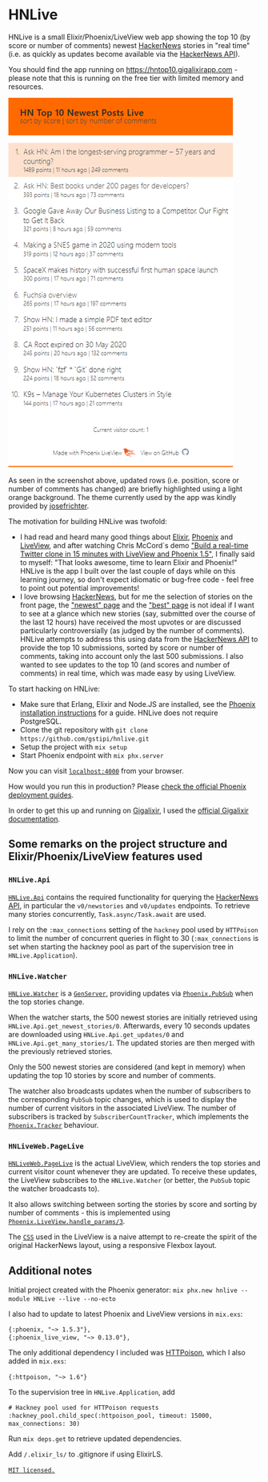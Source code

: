 # HNLive

HNLive is a small Elixir/Phoenix/LiveView web app showing the top 10 (by score or number of comments) newest [HackerNews](https://news.ycombinator.com/) stories in "real time" (i.e. as quickly as updates become available via the [HackerNews API](https://github.com/HackerNews/API)).

You should find the app running on https://hntop10.gigalixirapp.com - please note that this is running on the free tier with limited memory and resources.

![A screenshot of the HNLive app, showing the top 10 newest HN posts sorted by score](screenshot2.png)

As seen in the screenshot above, updated rows (i.e. position, score or number of comments has changed) are briefly highlighted using a light orange background. The theme currently used by the app was kindly provided by [josefrichter](https://github.com/josefrichter).

The motivation for building HNLive was twofold:
  * I had read and heard many good things about [Elixir](https://elixir-lang.org/), [Phoenix](https://www.phoenixframework.org/) and [LiveView](https://hexdocs.pm/phoenix_live_view/Phoenix.LiveView.html), and after watching Chris McCord`s demo ["Build a real-time Twitter clone in 15 minutes with LiveView and Phoenix 1.5"](https://www.youtube.com/watch?v=MZvmYaFkNJI), I finally said to myself: "That looks awesome, time to learn Elixir and Phoenix!" HNLive is the app I built over the last couple of days while on this learning journey, so don't expect idiomatic or bug-free code - feel free to point out potential improvements!
  * I love browsing [HackerNews](https://news.ycombinator.com/), but for me the selection of stories on the front page, the ["newest" page](https://news.ycombinator.com/newest) and the ["best" page](https://news.ycombinator.com/best) is not ideal if I want to see at a glance which new stories (say, submitted over the course of the last 12 hours) have received the most upvotes or are discussed particularly controversially (as judged by the number of comments). HNLive attempts to address this using data from the [HackerNews API](https://github.com/HackerNews/API) to provide the top 10 submissions, sorted by score or number of comments, taking into account only the last 500 submissions. I also wanted to see updates to the top 10 (and scores and number of comments) in real time, which was made easy by using LiveView. 

To start hacking on HNLive:

  * Make sure that Erlang, Elixir and Node.JS are installed, see the [Phoenix installation instructions](https://hexdocs.pm/phoenix/installation.html) for a guide. HNLive does not require PostgreSQL.
  * Clone the git repository with `git clone https://github.com/gstipi/hnlive.git`
  * Setup the project with `mix setup`
  * Start Phoenix endpoint with `mix phx.server`

Now you can visit [`localhost:4000`](http://localhost:4000) from your browser.

How would you run this in production? Please [check the official Phoenix deployment guides](https://hexdocs.pm/phoenix/deployment.html).

In order to get this up and running on [Gigalixir](https://www.gigalixir.com/), I used the [official Gigalixir documentation](https://gigalixir.readthedocs.io/en/latest/index.html).

## Some remarks on the project structure and Elixir/Phoenix/LiveView features used


### `HNLive.Api`

[`HNLive.Api`](lib/hnlive/api.ex) contains the required functionality for querying the [HackerNews API](https://github.com/HackerNews/API), in particular the `v0/newstories` and `v0/updates` endpoints. To retrieve many stories concurrently, `Task.async/Task.await` are used. 

I rely on the `:max_connections` setting of the `hackney` pool used by `HTTPoison` to limit the number of concurrent queries in flight to 30 (`:max_connections` is set when starting the hackney pool as part of the supervision tree in `HNLive.Application`).


### `HNLive.Watcher`

[`HNLive.Watcher`](lib/hnlive/watcher.ex) is a [`GenServer`](https://hexdocs.pm/elixir/GenServer.html), providing updates via [`Phoenix.PubSub`](https://hexdocs.pm/phoenix_pubsub/Phoenix.PubSub.html) when the top stories change. 

When the watcher starts, the 500 newest stories are initially retrieved using `HNLive.Api.get_newest_stories/0`. Afterwards, every 10 seconds updates are downloaded using `HNLive.Api.get_updates/0` and `HNLive.Api.get_many_stories/1`. The updated stories are then merged with the previously retrieved stories. 

Only the 500 newest stories are considered (and kept in memory) when updating the top 10 stories by score and number of comments.  

The watcher also broadcasts updates when the number of subscribers to the corresponding `PubSub` topic changes, which is used to display the number of current visitors in the associated LiveView. The number of subscribers is tracked by `SubscriberCountTracker`, which implements the [`Phoenix.Tracker`](https://hexdocs.pm/phoenix_pubsub/Phoenix.Tracker.html) behaviour. 

### `HNLiveWeb.PageLive`

[`HNLiveWeb.PageLive`](lib/hnlive_web/live/page_live.ex) is the actual LiveView, which renders the top stories and current visitor count whenever they are updated. To receive these updates, the LiveView subscribes to the `HNLive.Watcher` (or better, the `PubSub` topic the watcher broadcasts to).

It also allows switching between sorting the stories by score and sorting by number of comments - this is implemented using [`Phoenix.LiveView.handle_params/3`](https://hexdocs.pm/phoenix_live_view/Phoenix.LiveView.html#module-handle_params-3).

The [`CSS`](assets/css/app.scss) used in the LiveView is a naive attempt to re-create the spirit of the original HackerNews layout, using a responsive Flexbox layout. 

## Additional notes

Initial project created with the Phoenix generator: `mix phx.new hnlive --module HNLive --live --no-ecto`

I also had to update to latest Phoenix and LiveView versions in `mix.exs`:

``` 
{:phoenix, "~> 1.5.3"},
{:phoenix_live_view, "~> 0.13.0"},
```

The only additional dependency I included was [HTTPoison](https://hexdocs.pm/httpoison/HTTPoison.html), which I also added in `mix.exs`:

`{:httpoison, "~> 1.6"}`

To the supervision tree in `HNLive.Application`, add 

```
# Hackney pool used for HTTPoison requests
:hackney_pool.child_spec(:httpoison_pool, timeout: 15000, max_connections: 30)
```

Run `mix deps.get` to retrieve updated dependencies.

Add `/.elixir_ls/` to .gitignore if using ElixirLS.

[`MIT licensed.`](LICENSE)
